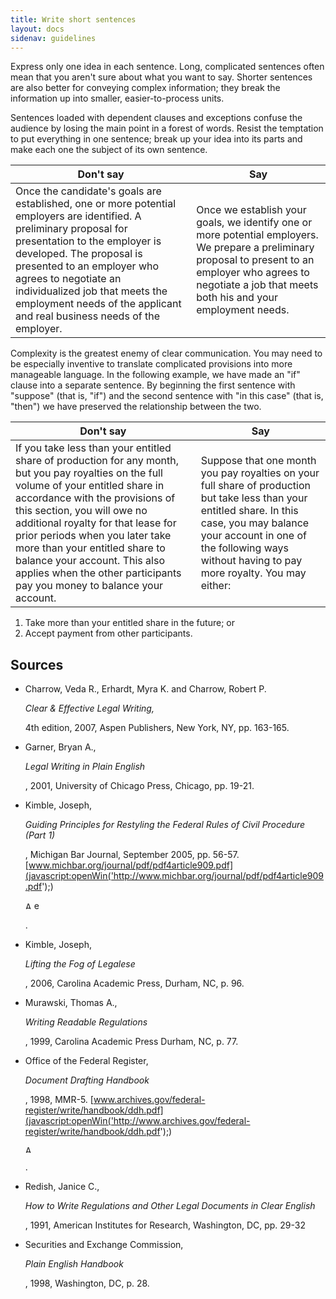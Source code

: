 ```yaml
---
title: Write short sentences
layout: docs
sidenav: guidelines
---
```


Express only one idea in each sentence. Long, complicated sentences often mean that you aren't sure about what you want to say. Shorter sentences are also better for conveying complex information; they break the information up into smaller, easier-to-process units.

Sentences loaded with dependent clauses and exceptions confuse the audience by losing the main point in a forest of words. Resist the temptation to put everything in one sentence; break up your idea into its parts and make each one the subject of its own sentence.

Don't say                                                                                                                                                                                                                                                                                                                                          | Say
-------------------------------------------------------------------------------------------------------------------------------------------------------------------------------------------------------------------------------------------------------------------------------------------------------------------------------------------------- | -------------------------------------------------------------------------------------------------------------------------------------------------------------------------------------------------------------------
Once the candidate's goals are established, one or more potential employers are identified. A preliminary proposal for presentation to the employer is developed. The proposal is presented to an employer who agrees to negotiate an individualized job that meets the employment needs of the applicant and real business needs of the employer. | Once we establish your goals, we identify one or more potential employers. We prepare a preliminary proposal to present to an employer who agrees to negotiate a job that meets both his and your employment needs.

Complexity is the greatest enemy of clear communication. You may need to be especially inventive to translate complicated provisions into more manageable language. In the following example, we have made an "if" clause into a separate sentence. By beginning the first sentence with "suppose" (that is, "if") and the second sentence with "in this case" (that is, "then") we have preserved the relationship between the two.

Don't say                                                                                                                                                                                                                                                                                                                                                                                                                     | Say
----------------------------------------------------------------------------------------------------------------------------------------------------------------------------------------------------------------------------------------------------------------------------------------------------------------------------------------------------------------------------------------------------------------------------- | ---------------------------------------------------------------------------------------------------------------------------------------------------------------------------------------------------------------------------------------------
If you take less than your entitled share of production for any month, but you pay royalties on the full volume of your entitled share in accordance with the provisions of this section, you will owe no additional royalty for that lease for prior periods when you later take more than your entitled share to balance your account. This also applies when the other participants pay you money to balance your account. | Suppose that one month you pay royalties on your full share of production but take less than your entitled share. In this case, you may balance your account in one of the following ways without having to pay more royalty. You may either:

1. Take more than your entitled share in the future; or
2. Accept payment from other participants.

## Sources

- Charrow, Veda R., Erhardt, Myra K. and Charrow, Robert P.

  <cite>Clear &amp; Effective Legal Writing,</cite>

  4th edition, 2007, Aspen Publishers, New York, NY, pp. 163-165.

- Garner, Bryan A.,

  <cite>Legal Writing in Plain English</cite>

  , 2001, University of Chicago Press, Chicago, pp. 19-21.

- Kimble, Joseph,

  <cite>Guiding Principles for Restyling the Federal Rules of Civil Procedure (Part 1)</cite>

  , Michigan Bar Journal, September 2005, pp. 56-57\. [www.michbar.org/journal/pdf/pdf4article909.pdf](javascript:openWin('http://www.michbar.org/journal/pdf/pdf4article909.pdf');)

  <cfoutput><img src="#level#graphics/pdf_icon.gif" alt="Adobe Acrobat Reader icon" width="10" height="12" border="0">
    <img src="#level#graphics/#exitIcon#" alt="external link icon" width="14" height="14" border="0"></cfoutput>

  .

- Kimble, Joseph,

  <cite>Lifting the Fog of Legalese</cite>

  , 2006, Carolina Academic Press, Durham, NC, p. 96.

- Murawski, Thomas A.,

  <cite>Writing Readable Regulations</cite>

  , 1999, Carolina Academic Press Durham, NC, p. 77.

- Office of the Federal Register,

  <cite>Document Drafting Handbook</cite>

  , 1998, MMR-5\. [www.archives.gov/federal-register/write/handbook/ddh.pdf](javascript:openWin('http://www.archives.gov/federal-register/write/handbook/ddh.pdf');)

  <cfoutput>
    <img src="#level#graphics/pdf_icon.gif" alt="Adobe Acrobat Reader icon" width="10" height="12" border="0">
  </cfoutput>

  .

- Redish, Janice C.,

  <cite>How to Write Regulations and Other Legal Documents in Clear English</cite>

  , 1991, American Institutes for Research, Washington, DC, pp. 29-32

- Securities and Exchange Commission,

  <cite>Plain English Handbook</cite>

  , 1998, Washington, DC, p. 28.
